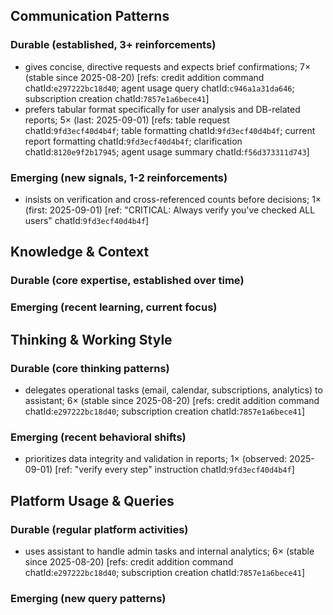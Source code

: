 ## Communication Patterns
### Durable (established, 3+ reinforcements)
- gives concise, directive requests and expects brief confirmations; 7× (stable since 2025-08-20) [refs: credit addition command chatId:`e297222bc18d40`; agent usage query chatId:`c946a1a31da646`; subscription creation chatId:`7857e1a6bece41`]
- prefers tabular format specifically for user analysis and DB-related reports; 5× (last: 2025-09-01) [refs: table request chatId:`9fd3ecf40d4b4f`; table formatting chatId:`9fd3ecf40d4b4f`; current report formatting chatId:`9fd3ecf40d4b4f`; clarification chatId:`8120e9f2b17945`; agent usage summary chatId:`f56d373311d743`]

### Emerging (new signals, 1-2 reinforcements)
- insists on verification and cross-referenced counts before decisions; 1× (first: 2025-09-01) [ref: "CRITICAL: Always verify you've checked ALL users" chatId:`9fd3ecf40d4b4f`]

## Knowledge & Context
### Durable (core expertise, established over time)

### Emerging (recent learning, current focus)

## Thinking & Working Style
### Durable (core thinking patterns)
- delegates operational tasks (email, calendar, subscriptions, analytics) to assistant; 6× (stable since 2025-08-20) [refs: credit addition command chatId:`e297222bc18d40`; subscription creation chatId:`7857e1a6bece41`]

### Emerging (recent behavioral shifts)
- prioritizes data integrity and validation in reports; 1× (observed: 2025-09-01) [ref: "verify every step" instruction chatId:`9fd3ecf40d4b4f`]

## Platform Usage & Queries
### Durable (regular platform activities)
- uses assistant to handle admin tasks and internal analytics; 6× (stable since 2025-08-20) [refs: credit addition command chatId:`e297222bc18d40`; subscription creation chatId:`7857e1a6bece41`]

### Emerging (new query patterns)